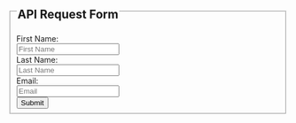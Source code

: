 <div id="access">
  <form action="https://formspree.io/joe@recargo.com" method="POST">
    <fieldset>
      <legend><h2>API Request Form</h2></legend>
      <div class="fields">
        <div class="input-field">
          First Name:<br>
          <input type="text" name="firstname" value="" placeholder="First Name">
        </div>
        <div class="input-field">
          Last Name:<br>
          <input type="text" name="lastname" value="" placeholder="Last Name">
        </div>
        <div class="input-field">
          Email:<br>
          <input type="text" name="email" value="" placeholder="Email">
        </div>
      </div>
      <input type="submit" value="Submit">
    </fieldset>
  </form>
</div>